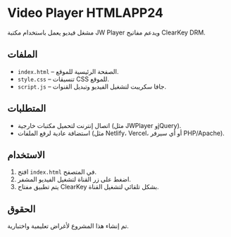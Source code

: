 # Video Player HTMLAPP24

مشغل فيديو يعمل باستخدام مكتبة JW Player ويدعم مفاتيح ClearKey DRM.

## الملفات

- `index.html` – الصفحة الرئيسية للموقع.
- `style.css` – تنسيقات CSS للموقع.
- `script.js` – جافا سكريبت لتشغيل الفيديو وتبديل القنوات.

## المتطلبات

- اتصال إنترنت لتحميل مكتبات خارجية (مثل JWPlayer وjQuery).
- استضافة عادية لرفع الملفات (مثل Netlify، Vercel، أو أي سيرفر PHP/Apache).

## الاستخدام

1. افتح `index.html` في المتصفح.
2. اضغط على زر القناة لتشغيل الفيديو المشفر.
3. يتم تطبيق مفتاح ClearKey بشكل تلقائي لتشغيل القناة.

## الحقوق

تم إنشاء هذا المشروع لأغراض تعليمية واختبارية.
